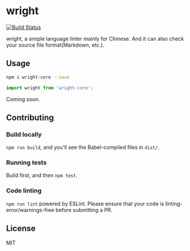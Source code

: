 # wright

[![Build Status](https://travis-ci.org/laosb/wright.svg?branch=master)](https://travis-ci.org/laosb/wright)

wright, a simple language linter mainly for Chinese. And it can also check your source file format(Markdown, etc.).

## Usage

```sh
npm i wright-core --save
```

```javascript
import wright from 'wright-core';
```

Coming soon.

## Contributing

### Build locally

`npm run build`, and you'll see the Babel-compiled files in `dist/`.

### Running tests

Build first, and then `npm test`.

### Code linting

`npm run lint` powered by ESLint. Please ensure that your code is linting-error/warnings-free before submitting a PR.

## License

MIT

